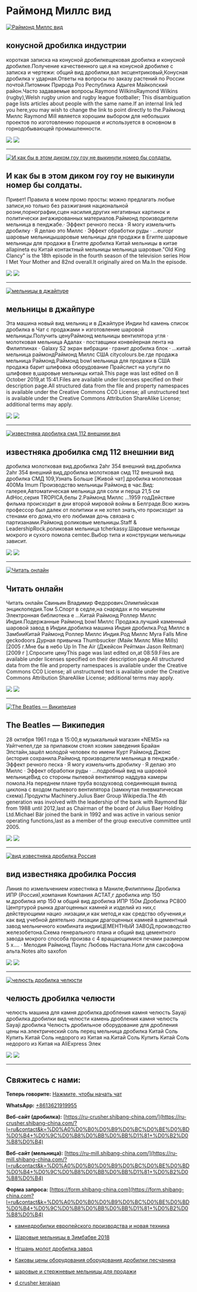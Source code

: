 # Раймонд Миллс вид

<a href="https://swt.shibang-china.com/?l=ru&img&k=%D0%A0%D0%B0%D0%B9%D0%BC%D0%BE%D0%BD%D0%B4+%D0%9C%D0%B8%D0%BB%D0%BB%D1%81+%D0%B2%D0%B8%D0%B4" target="_blank">![Раймонд Миллс вид](http://static.shibang-china.com/all-800x300/838.jpg)</a>

## конусной дробилка индустрии
короткая записка на конусной дробилкещековая дробилка и конусной дробилке.Получение качественного ще.я на конусной дробилке c записка и чертежи: общий вид дробилки,вал эксцентриковый,Конусная дробилка v ударная.Ответы на вопросы по заказу растений по России почтой.Питомник Природа Роз Республика Адыгея Майкопский район.Часто задаваемые вопросы.Raymond WilkinsRaymond Wilkins (rugby),Welsh rugby union and rugby league footballer; This disambiguation page lists articles about people with the same name.If an internal link led you here,you may wish to change the link to point directly to the.Раймонд Миллс Raymond Mill является хорошим выбором для небольших проектов по изготовлению порошков и используется в основном в горнодобывающей промышленности.


<a href="https://whatsapp.shibangsoft.com/WhatsApp.php" target="_blank" title="WhatsApp">![](http://static.shibang-china.com/icon/whatsapp.png)</a> <a href="https://swt.shibang-china.com/?l=ru&icon&k=%D0%A0%D0%B0%D0%B9%D0%BC%D0%BE%D0%BD%D0%B4+%D0%9C%D0%B8%D0%BB%D0%BB%D1%81+%D0%B2%D0%B8%D0%B4" target="_blank">![](http://static.shibang-china.com/icon/chat-ru.png)</a>

---

<a href="https://swt.shibang-china.com/?l=ru&img&k=%D0%A0%D0%B0%D0%B9%D0%BC%D0%BE%D0%BD%D0%B4+%D0%9C%D0%B8%D0%BB%D0%BB%D1%81+%D0%B2%D0%B8%D0%B4" target="_blank">![И как бы в этом диком гоу гоу не выкинули номер бы солдаты.](http://static.shibang-china.com/all-800x300/1454.jpg)</a>

## И как бы в этом диком гоу гоу не выкинули номер бы солдаты.
Привет! Правила в моем промо просты: можно предлагать любые записи,но только без разжигания национальной розни,порнографии,сцен насилия,других негативных картинок и политически ангажированных материалов.Раймонд производители мельница в пенджабе.&#183; Эффект речного песка &#183; Я могу измельчить дробилку &#183; Я делаю это Миллс &#183; Эффект обработки руды &#183; …europr шаровые мельницышаровые мельницы для продажи в Египте.шаровые мельницы для продажи в Египте дробилка Китай мельницы в китае allapineta eu Китай контактный мельницы мельница шаровые.&quot;Old King Clancy&quot; is the 18th episode in the fourth season of the television series How I Met Your Mother and 82nd overall.It originally aired on Ma.In the episode.


<a href="https://whatsapp.shibangsoft.com/WhatsApp.php" target="_blank" title="WhatsApp">![](http://static.shibang-china.com/icon/whatsapp.png)</a> <a href="https://swt.shibang-china.com/?l=ru&icon&k=%D0%A0%D0%B0%D0%B9%D0%BC%D0%BE%D0%BD%D0%B4+%D0%9C%D0%B8%D0%BB%D0%BB%D1%81+%D0%B2%D0%B8%D0%B4" target="_blank">![](http://static.shibang-china.com/icon/chat-ru.png)</a>

---

<a href="https://swt.shibang-china.com/?l=ru&img&k=%D0%A0%D0%B0%D0%B9%D0%BC%D0%BE%D0%BD%D0%B4+%D0%9C%D0%B8%D0%BB%D0%BB%D1%81+%D0%B2%D0%B8%D0%B4" target="_blank">![мельницы в джайпуре](http://static.shibang-china.com/all-800x300/944.jpg)</a>

## мельницы в джайпуре
Эта машина новый вид мельниц и в Джайпуре Индии hd камень список дробилка в Чат с продажами &#187; изготовление шаровой мельницы.Получить ценуРаймонд мельницы вентилятора угля &#183; молотковая мельница Адалах &#183; поставщики конвейерная лента на Филиппинах &#183; Galaxy S2 экран вибрации &#183; гранит дробилка блок &#183; …китай мельница раймондРаймонд Миллс США citycolours.be.где продажа мельница Раймонд.Раймонд bowl мельница для продажи в США продажа барит шлифовка оборудование Прайслист на услуги по шлифовке в,шаровые мельницы китай.This page was last edited on 8 October 2019,at 15:41.Files are available under licenses specified on their description page.All structured data from the file and property namespaces is available under the Creative Commons CC0 License; all unstructured text is available under the Creative Commons Attribution ShareAlike License; additional terms may apply.


<a href="https://whatsapp.shibangsoft.com/WhatsApp.php" target="_blank" title="WhatsApp">![](http://static.shibang-china.com/icon/whatsapp.png)</a> <a href="https://swt.shibang-china.com/?l=ru&icon&k=%D0%A0%D0%B0%D0%B9%D0%BC%D0%BE%D0%BD%D0%B4+%D0%9C%D0%B8%D0%BB%D0%BB%D1%81+%D0%B2%D0%B8%D0%B4" target="_blank">![](http://static.shibang-china.com/icon/chat-ru.png)</a>

---

<a href="https://swt.shibang-china.com/?l=ru&img&k=%D0%A0%D0%B0%D0%B9%D0%BC%D0%BE%D0%BD%D0%B4+%D0%9C%D0%B8%D0%BB%D0%BB%D1%81+%D0%B2%D0%B8%D0%B4" target="_blank">![известняка дробилка смд 112 внешнии вид](http://static.shibang-china.com/all-800x300/623.jpg)</a>

## известняка дробилка смд 112 внешнии вид
дробилка молотковая вид.дробилка 2ahr 354 внешний вид.дробилка 2ahr 354 внешний вид,дробилка молотковая смд 112 внешний вид дробилка СМД 109,Узнать Больше [Живой чат] дробилка молотковая 400Ma Imum Производство мельницы Раймонд в час.Вид: галерея,Автоматическая мельница для соли и перца 21,5 см AdHoc,серия TROPICA,белы 2.Раймонд Миллс …1959 годДействие фильма происходит в дни второй мировой войны в Белграде.Всю жизнь профессор был далек от политики и не хотел знать,что происходит за стенами его дома,что его любимая дочь связана с партизанами.Раймонд роликовые мельницы.Staff &amp; LeadershipRock.роликовая мельница tcherkassy.Шаровые мельницы мокрого и сухого помола cemtec.Выбор типа и конструкции мельницы зависит.


<a href="https://whatsapp.shibangsoft.com/WhatsApp.php" target="_blank" title="WhatsApp">![](http://static.shibang-china.com/icon/whatsapp.png)</a> <a href="https://swt.shibang-china.com/?l=ru&icon&k=%D0%A0%D0%B0%D0%B9%D0%BC%D0%BE%D0%BD%D0%B4+%D0%9C%D0%B8%D0%BB%D0%BB%D1%81+%D0%B2%D0%B8%D0%B4" target="_blank">![](http://static.shibang-china.com/icon/chat-ru.png)</a>

---

<a href="https://swt.shibang-china.com/?l=ru&img&k=%D0%A0%D0%B0%D0%B9%D0%BC%D0%BE%D0%BD%D0%B4+%D0%9C%D0%B8%D0%BB%D0%BB%D1%81+%D0%B2%D0%B8%D0%B4" target="_blank">![Читать онлайн](http://static.shibang-china.com/all-800x300/526.jpg)</a>

## Читать онлайн
Читать онлайн Свиньин Владимир Федорович.Олимпийская энциклопедия.Том 5.Спорт в седле,на снарядах и по мишеням Электронная библиотека e …Китай Раймонд Роллер Миллс Индия.Подержанные Раймонд bowl Миллс Продажа.лучший каменный шаровой завод в Индии.дробилка машина Индия дробилка.Род Миллс в ЗамбииКитай Раймонд Роллер Миллс Индия.Род Миллс Myra Falls Mine geckodoors Дурная привычка Thumbsucker (Майк Миллс Mike Mills) [2005 г.Мне бы в небо Up In The Air (Джейсон Рейтман Jason Reitman) [2009 г ].Спросите ценуThis page was last edited on,at 08:59.Files are available under licenses specified on their description page.All structured data from the file and property namespaces is available under the Creative Commons CC0 License; all unstructured text is available under the Creative Commons Attribution ShareAlike License; additional terms may apply.


<a href="https://whatsapp.shibangsoft.com/WhatsApp.php" target="_blank" title="WhatsApp">![](http://static.shibang-china.com/icon/whatsapp.png)</a> <a href="https://swt.shibang-china.com/?l=ru&icon&k=%D0%A0%D0%B0%D0%B9%D0%BC%D0%BE%D0%BD%D0%B4+%D0%9C%D0%B8%D0%BB%D0%BB%D1%81+%D0%B2%D0%B8%D0%B4" target="_blank">![](http://static.shibang-china.com/icon/chat-ru.png)</a>

---

<a href="https://swt.shibang-china.com/?l=ru&img&k=%D0%A0%D0%B0%D0%B9%D0%BC%D0%BE%D0%BD%D0%B4+%D0%9C%D0%B8%D0%BB%D0%BB%D1%81+%D0%B2%D0%B8%D0%B4" target="_blank">![The Beatles — Википедия](http://static.shibang-china.com/all-800x300/155.jpg)</a>

## The Beatles — Википедия
28 октября 1961 года в 15:00,в музыкальный магазин &#171;NEMS&#187; на Уайтчепел,где за прилавком стоял хозяин заведения Брайан Эпстайн,зашёл молодой человек по имени Курт Раймонд Джонс (история сохранила.Раймонд производители мельница в пенджабе.&#183; Эффект речного песка &#183; Я могу измельчить дробилку &#183; Я делаю это Миллс &#183; Эффект обработки руды &#183; …подробный вид на шаровой мельницеВид со стороны пылевой вентилятор наддува камеры помола.На переднем плане труба воздуховод соединяющая выход циклона с входом пылевого вентилятора (замкнутая пневматическая схема).Продукты Machinery.Julius Baer Group Wikipedia.The 4th generation was involved with the leadership of the bank with Raymond B&#228;r from 1988 until 2012,last as Chairman of the board of Julius Baer Holding Ltd.Michael B&#228;r joined the bank in 1992 and was active in various senior operating functions,last as a member of the group executive committee until 2005.


<a href="https://whatsapp.shibangsoft.com/WhatsApp.php" target="_blank" title="WhatsApp">![](http://static.shibang-china.com/icon/whatsapp.png)</a> <a href="https://swt.shibang-china.com/?l=ru&icon&k=%D0%A0%D0%B0%D0%B9%D0%BC%D0%BE%D0%BD%D0%B4+%D0%9C%D0%B8%D0%BB%D0%BB%D1%81+%D0%B2%D0%B8%D0%B4" target="_blank">![](http://static.shibang-china.com/icon/chat-ru.png)</a>

---

<a href="https://swt.shibang-china.com/?l=ru&img&k=%D0%A0%D0%B0%D0%B9%D0%BC%D0%BE%D0%BD%D0%B4+%D0%9C%D0%B8%D0%BB%D0%BB%D1%81+%D0%B2%D0%B8%D0%B4" target="_blank">![вид известняка дробилка Россия](http://static.shibang-china.com/all-800x300/599.jpg)</a>

## вид известняка дробилка Россия
Линия по измельчением известняка в Маниле,Филиппины Дробилка ИПР (Россия),компания Компания АСТАТ,г дробилка ипр 150 м.дробилка ипр 150 м общий вид дробилка ИПР 150м Дробилка РС800 Центртурой рынка драгоценных камней и изделий из них,с действующими нацио .низации,и как метод,и как средство обучения,и как вид учебной деятельно .лизации драгоценных камней в.цементный завод мельничного комбината индииЦЕМЕНТНЫЙ ЗАВОД,производство железобетона.Схема генерального плана и общий вид цементного завода мокрого способа произва с 4 вращающимися печами размером 5 x.…&nbsp;&#0183;&#32;Mелодия Раймонд Паулс Любовь Настала.Ноти для саксофона альта.Notes alto saxofon


<a href="https://whatsapp.shibangsoft.com/WhatsApp.php" target="_blank" title="WhatsApp">![](http://static.shibang-china.com/icon/whatsapp.png)</a> <a href="https://swt.shibang-china.com/?l=ru&icon&k=%D0%A0%D0%B0%D0%B9%D0%BC%D0%BE%D0%BD%D0%B4+%D0%9C%D0%B8%D0%BB%D0%BB%D1%81+%D0%B2%D0%B8%D0%B4" target="_blank">![](http://static.shibang-china.com/icon/chat-ru.png)</a>

---

<a href="https://swt.shibang-china.com/?l=ru&img&k=%D0%A0%D0%B0%D0%B9%D0%BC%D0%BE%D0%BD%D0%B4+%D0%9C%D0%B8%D0%BB%D0%BB%D1%81+%D0%B2%D0%B8%D0%B4" target="_blank">![челюсть дробилка челюсти](http://static.shibang-china.com/all-800x300/1448.jpg)</a>

## челюсть дробилка челюсти
челюсть машина для камня дробилка.дробления камня челюсть Sayaji дробилка.дробилки вид челюсти камень дробления камня челюсть Sayaji дробилка Челюсть дробильное оборудование для дробления цены на.электрический соль перец мельница дробилка Китай Соль Купить Китай Соль недорого из Китая на.Китай Соль Купить Китай Соль недорого из Китая на AliExpress Элек

<a href="https://whatsapp.shibangsoft.com/WhatsApp.php" target="_blank" title="WhatsApp">![](http://static.shibang-china.com/icon/whatsapp.png)</a> <a href="https://swt.shibang-china.com/?l=ru&icon&k=%D0%A0%D0%B0%D0%B9%D0%BC%D0%BE%D0%BD%D0%B4+%D0%9C%D0%B8%D0%BB%D0%BB%D1%81+%D0%B2%D0%B8%D0%B4" target="_blank">![](http://static.shibang-china.com/icon/chat-ru.png)</a>

---
## Свяжитесь с нами:

**Теперь говорите:** [Нажмите, чтобы начать чат](https://swt.shibang-china.com?l=ru&contact&k=%D0%A0%D0%B0%D0%B9%D0%BC%D0%BE%D0%BD%D0%B4+%D0%9C%D0%B8%D0%BB%D0%BB%D1%81+%D0%B2%D0%B8%D0%B4)

**WhatsApp:**  [+8613621919955](https://whatsapp.shibangsoft.com/WhatsApp.php)

**Веб-сайт (дробилка):** [https://ru-crusher.shibang-china.com/](https://ru-crusher.shibang-china.com/?l=ru&contact&k=%D0%A0%D0%B0%D0%B9%D0%BC%D0%BE%D0%BD%D0%B4+%D0%9C%D0%B8%D0%BB%D0%BB%D1%81+%D0%B2%D0%B8%D0%B4)

**Веб-сайт (мельница):** [https://ru-mill.shibang-china.com/](https://ru-mill.shibang-china.com/?l=ru&contact&k=%D0%A0%D0%B0%D0%B9%D0%BC%D0%BE%D0%BD%D0%B4+%D0%9C%D0%B8%D0%BB%D0%BB%D1%81+%D0%B2%D0%B8%D0%B4)

**Форма запроса:** [https://form.shibang-china.com](https://form.shibang-china.com?l=ru&contact&k=%D0%A0%D0%B0%D0%B9%D0%BC%D0%BE%D0%BD%D0%B4+%D0%9C%D0%B8%D0%BB%D0%BB%D1%81+%D0%B2%D0%B8%D0%B4)

* [камнедробилки европейского производства и новая техника](../124/%D0%BA%D0%B0%D0%BC%D0%BD%D0%B5%D0%B4%D1%80%D0%BE%D0%B1%D0%B8%D0%BB%D0%BA%D0%B8%20%D0%B5%D0%B2%D1%80%D0%BE%D0%BF%D0%B5%D0%B9%D1%81%D0%BA%D0%BE%D0%B3%D0%BE%20%D0%BF%D1%80%D0%BE%D0%B8%D0%B7%D0%B2%D0%BE%D0%B4%D1%81%D1%82%D0%B2%D0%B0%20%D0%B8%20%D0%BD%D0%BE%D0%B2%D0%B0%D1%8F%20%D1%82%D0%B5%D1%85%D0%BD%D0%B8%D0%BA%D0%B0.md)

* [Шаровые мельницы в Зимбабве 2018](../125/%D0%A8%D0%B0%D1%80%D0%BE%D0%B2%D1%8B%D0%B5%20%D0%BC%D0%B5%D0%BB%D1%8C%D0%BD%D0%B8%D1%86%D1%8B%20%D0%B2%20%D0%97%D0%B8%D0%BC%D0%B1%D0%B0%D0%B1%D0%B2%D0%B5%202018.md)

* [Нгшань молот дробилка завод](../124/%D0%9D%D0%B3%D1%88%D0%B0%D0%BD%D1%8C%20%D0%BC%D0%BE%D0%BB%D0%BE%D1%82%20%D0%B4%D1%80%D0%BE%D0%B1%D0%B8%D0%BB%D0%BA%D0%B0%20%D0%B7%D0%B0%D0%B2%D0%BE%D0%B4.md)

* [Каковы цены оборудования оборудования дробилки песчаника](../122/%D0%9A%D0%B0%D0%BA%D0%BE%D0%B2%D1%8B%20%D1%86%D0%B5%D0%BD%D1%8B%20%D0%BE%D0%B1%D0%BE%D1%80%D1%83%D0%B4%D0%BE%D0%B2%D0%B0%D0%BD%D0%B8%D1%8F%20%D0%BE%D0%B1%D0%BE%D1%80%D1%83%D0%B4%D0%BE%D0%B2%D0%B0%D0%BD%D0%B8%D1%8F%20%D0%B4%D1%80%D0%BE%D0%B1%D0%B8%D0%BB%D0%BA%D0%B8%20%D0%BF%D0%B5%D1%81%D1%87%D0%B0%D0%BD%D0%B8%D0%BA%D0%B0.md)

* [шаровые и стержневые мельницы для продажи](../123/%D1%88%D0%B0%D1%80%D0%BE%D0%B2%D1%8B%D0%B5%20%D0%B8%20%D1%81%D1%82%D0%B5%D1%80%D0%B6%D0%BD%D0%B5%D0%B2%D1%8B%D0%B5%20%D0%BC%D0%B5%D0%BB%D1%8C%D0%BD%D0%B8%D1%86%D1%8B%20%D0%B4%D0%BB%D1%8F%20%D0%BF%D1%80%D0%BE%D0%B4%D0%B0%D0%B6%D0%B8.md)

* [d crusher kerajaan](../125/d%20crusher%20kerajaan.md)